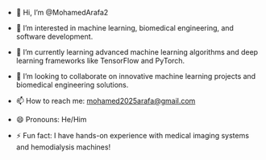 - 👋 Hi, I’m @MohamedArafa2
  
- 👀 I’m interested in machine learning, biomedical engineering, and software development.
  
- 🌱 I’m currently learning advanced machine learning algorithms and deep learning frameworks like TensorFlow and PyTorch.
  
- 💞️ I’m looking to collaborate on innovative machine learning projects and biomedical engineering solutions.
  
- 📫 How to reach me: mohamed2025arafa@gmail.com
  
- 😄 Pronouns: He/Him
  
- ⚡ Fun fact: I have hands-on experience with medical imaging systems and hemodialysis machines!




<!---
MohamedArafa2/MohamedArafa2 is a ✨ special ✨ repository because its `README.md` (this file) appears on your GitHub profile.
You can click the Preview link to take a look at your changes.
--->
